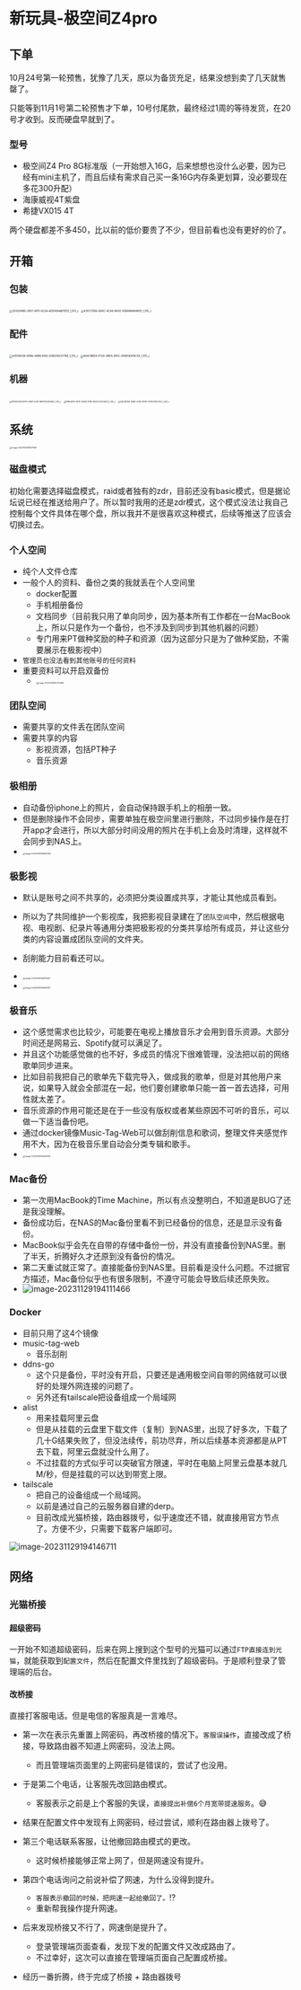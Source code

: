 # 新玩具-极空间Z4pro

## 下单

10月24号第一轮预售，犹豫了几天，原以为备货充足，结果没想到卖了几天就售罄了。

只能等到11月1号第二轮预售才下单，10号付尾款，最终经过1周的等待发货，在20号才收到。反而硬盘早就到了。

### 型号

- 极空间Z4 Pro 8G标准版（一开始想入16G，后来想想也没什么必要，因为已经有mini主机了，而且后续有需求自己买一条16G内存条更划算，没必要现在多花300升配）
- 海康威视4T紫盘
- 希捷VX015 4T

两个硬盘都差不多450，比以前的低价要贵了不少，但目前看也没有更好的价了。

## 开箱

### 包装

<img src="./assets/2D0294BD-3807-4811-9C2A-AD549AAB7ED5_1_105_c.jpeg" alt="2D0294BD-3807-4811-9C2A-AD549AAB7ED5_1_105_c" style="zoom: 33%;" />

<img src="./assets/43EC7DD6-6B4C-4CA9-B43E-93BA988A96EE_1_105_c.jpeg" alt="43EC7DD6-6B4C-4CA9-B43E-93BA988A96EE_1_105_c" style="zoom:33%;" />

### 配件

<img src="./assets/A000B436-8086-48B8-A192-D2B209C577AE_1_105_c.jpeg" alt="A000B436-8086-48B8-A192-D2B209C577AE_1_105_c" style="zoom: 33%;" />

<img src="./assets/A64C8BD8-FF5D-4BD5-81EC-208D56418C00_1_105_c.jpeg" alt="A64C8BD8-FF5D-4BD5-81EC-208D56418C00_1_105_c" style="zoom: 33%;" />

### 机器

<img src="./assets/9D93223B-86F0-4FBA-AA91-8BEF1A2E00E8_1_105_c.jpeg" alt="9D93223B-86F0-4FBA-AA91-8BEF1A2E00E8_1_105_c" style="zoom:25%;" />

<img src="./assets/9FB14EF6-A91E-4DDB-A17B-AB4CC0A530D0_1_105_c.jpeg" alt="9FB14EF6-A91E-4DDB-A17B-AB4CC0A530D0_1_105_c" style="zoom:25%;" />

<img src="./assets/34D3D166-8386-414A-8338-10E19C80C3AC_1_105_c.jpeg" alt="34D3D166-8386-414A-8338-10E19C80C3AC_1_105_c" style="zoom:25%;" />

## 系统

<img src="./assets/image-20231129191417458.png" alt="image-20231129191417458" style="zoom:25%;" />

### 磁盘模式

初始化需要选择磁盘模式，raid或者独有的zdr，目前还没有basic模式，但是据论坛说已经在推送给用户了。所以暂时我用的还是zdr模式，这个模式没法让我自己控制每个文件具体在哪个盘，所以我并不是很喜欢这种模式，后续等推送了应该会切换过去。

### 个人空间

- 纯个人文件仓库
- 一般个人的资料、备份之类的我就丢在个人空间里
  - docker配置
  - 手机相册备份
  - 文档同步（目前我只用了单向同步，因为基本所有工作都在一台MacBook上，所以只是作为一个备份，也不涉及到同步到其他机器的问题）
  - 专门用来PT做种奖励的种子和资源（因为这部分只是为了做种奖励，不需要展示在极影视中）
- `管理员也没法看到其他账号的任何资料`
- 重要资料可以开启双备份
  - <img src="./assets/image-20231129192733269.png" alt="image-20231129192733269" style="zoom:25%;" />

### 团队空间

- 需要共享的文件丢在团队空间
- 需要共享的内容
  - 影视资源，包括PT种子
  - 音乐资源

### 极相册

- 自动备份iphone上的照片，会自动保持跟手机上的相册一致。
- 但是删除操作不会同步，需要单独在极空间里进行删除，不过同步操作是在打开app才会进行，所以大部分时间没用的照片在手机上会及时清理，这样就不会同步到NAS上。
- <img src="./assets/image-20231129192840784.png" alt="image-20231129192840784" style="zoom:25%;" />

### 极影视

- 默认是账号之间不共享的，必须把分类设置成共享，才能让其他成员看到。
- 所以为了共同维护一个影视库，我把影视目录建在了`团队空间`中，然后根据电视、电视剧、纪录片等通用分类把极影视的分类共享给所有成员，并让这些分类的内容设置成团队空间的文件夹。
- 刮削能力目前看还可以。
- <img src="./assets/image-20231129192919047.png" alt="image-20231129192919047" style="zoom:25%;" />

- <img src="./assets/image-20231129192957587.png" alt="image-20231129192957587" style="zoom:25%;" />

### 极音乐

- 这个感觉需求也比较少，可能要在电视上播放音乐才会用到音乐资源。大部分时间还是网易云、Spotify就可以满足了。
- 并且这个功能感觉做的也不好，多成员的情况下很难管理，没法把以前的网络歌单同步进来。
- 比如目前我把自己的歌单先下载完导入，做成我的歌单，但是对其他用户来说，如果导入就会全部混在一起，他们要创建歌单只能一首一首去选择，可用性就太差了。
- 音乐资源的作用可能还是在于一些没有版权或者某些原因不可听的音乐，可以做一下适当备份吧。
- 通过docker镜像Music-Tag-Web可以做刮削信息和歌词，整理文件夹感觉作用不大，因为在极音乐里自动会分类专辑和歌手。
- <img src="./assets/image-20231129193029913.png" alt="image-20231129193029913" style="zoom:25%;" />

### Mac备份

- 第一次用MacBook的Time Machine，所以有点没整明白，不知道是BUG了还是我没理解。
- 备份成功后，在NAS的Mac备份里看不到已经备份的信息，还是显示没有备份。
- MacBook似乎会先在自带的存储中备份一份，并没有直接备份到NAS里。删了半天，折腾好久才还原到没有备份的情况。
- 第二天重试就正常了。直接能备份到NAS里。目前看是没什么问题。不过据官方描述，Mac备份似乎也有很多限制，不遵守可能会导致后续还原失败。
- ![image-20231129194111466](./assets/image-20231129194111466.png)

### Docker

- 目前只用了这4个镜像
- music-tag-web
  - 音乐刮削
- ddns-go
  - 这个只是备份，平时没有开启，只要还是通用极空间自带的网络就可以很好的处理外网连接的问题了。
  - 另外还有tailscale把设备组成一个局域网
- alist
  - 用来挂载阿里云盘
  - 但是从挂载的云盘里下载文件（复制）到NAS里，出现了好多次，下载了几十G结果失败了，但没法续传，前功尽弃，所以后续基本资源都是从PT去下载，阿里云盘就没什么用了。
  - 不过挂载的方式似乎可以突破官方限速，平时在电脑上阿里云盘基本就几M/秒，但是挂载的可以达到带宽上限。
- tailscale
  - 把自己的设备组成一个局域网。
  - 以前是通过自己的云服务器自建的derp。
  - 目前改成光猫桥接，路由器拨号，似乎速度还不错，就直接用官方节点了。方便不少，只需要下载客户端即可。

![image-20231129194146711](./assets/image-20231129194146711.png)

## 网络

### 光猫桥接

#### 超级密码

一开始不知道超级密码，后来在网上搜到这个型号的光猫可以通过`FTP直接连到光猫`，就能获取到`配置文件`，然后在配置文件里找到了超级密码。于是顺利登录了管理端的后台。

#### 改桥接

直接打客服电话。但是电信的客服真是一言难尽。

- 第一次在表示先重置上网密码，再改桥接的情况下。`客服误操作`，直接改成了桥接，导致路由器不知道上网密码，没法上网。
  - 而且管理端页面里的上网密码是错误的，尝试了也没用。

- 于是第二个电话，让客服先改回路由模式。
  - 客服表示之前是上个客服的失误，`直接提出补偿6个月宽带提速服务`。😅
- 结果在配置文件中发现有上网密码，经过尝试，顺利在路由器上拨号了。
- 第三个电话联系客服，让他撤回路由模式的更改。
  - 这时候桥接能够正常上网了，但是网速没有提升。
- 第四个电话询问之前说补偿了网速，为什么没得到提升。
  - `客服表示撤回的时候，把网速一起给撤回了。`⁉️
  - 重新帮我操作提升网速。
- 后来发现桥接又不行了，网速倒是提升了。
  - 登录管理端页面查看，发现下发的配置文件又改成路由了。
  - 不过幸好，这次可以直接在管理端页面自己配置成桥接。
- 经历一番折腾，终于完成了桥接 + 路由器拨号

<gitalk/>